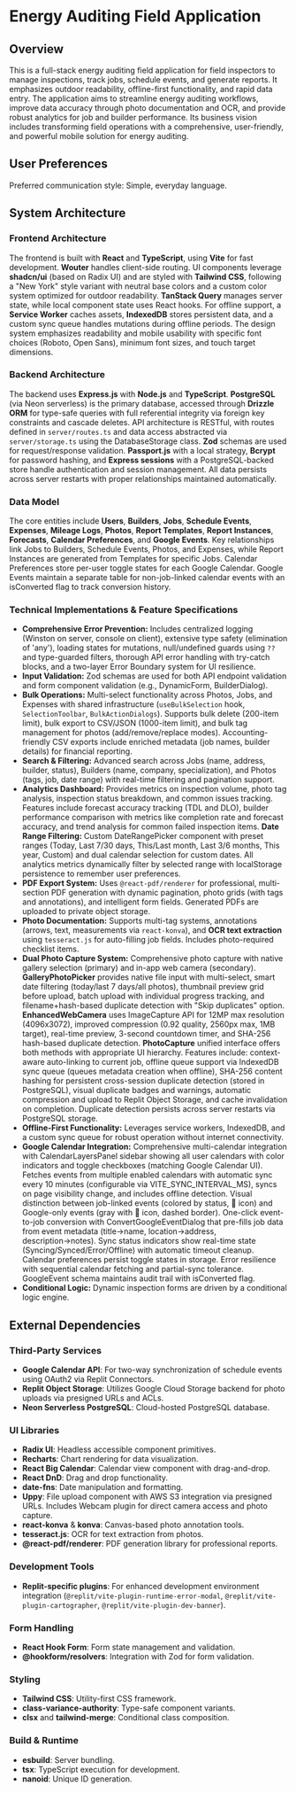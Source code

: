 # Energy Auditing Field Application

## Overview

This is a full-stack energy auditing field application for field inspectors to manage inspections, track jobs, schedule events, and generate reports. It emphasizes outdoor readability, offline-first functionality, and rapid data entry. The application aims to streamline energy auditing workflows, improve data accuracy through photo documentation and OCR, and provide robust analytics for job and builder performance. Its business vision includes transforming field operations with a comprehensive, user-friendly, and powerful mobile solution for energy auditing.

## User Preferences

Preferred communication style: Simple, everyday language.

## System Architecture

### Frontend Architecture

The frontend is built with **React** and **TypeScript**, using **Vite** for fast development. **Wouter** handles client-side routing. UI components leverage **shadcn/ui** (based on Radix UI) and are styled with **Tailwind CSS**, following a "New York" style variant with neutral base colors and a custom color system optimized for outdoor readability. **TanStack Query** manages server state, while local component state uses React hooks. For offline support, a **Service Worker** caches assets, **IndexedDB** stores persistent data, and a custom sync queue handles mutations during offline periods. The design system emphasizes readability and mobile usability with specific font choices (Roboto, Open Sans), minimum font sizes, and touch target dimensions.

### Backend Architecture

The backend uses **Express.js** with **Node.js** and **TypeScript**. **PostgreSQL** (via Neon serverless) is the primary database, accessed through **Drizzle ORM** for type-safe queries with full referential integrity via foreign key constraints and cascade deletes. API architecture is RESTful, with routes defined in `server/routes.ts` and data access abstracted via `server/storage.ts` using the DatabaseStorage class. **Zod** schemas are used for request/response validation. **Passport.js** with a local strategy, **Bcrypt** for password hashing, and **Express sessions** with a PostgreSQL-backed store handle authentication and session management. All data persists across server restarts with proper relationships maintained automatically.

### Data Model

The core entities include **Users**, **Builders**, **Jobs**, **Schedule Events**, **Expenses**, **Mileage Logs**, **Photos**, **Report Templates**, **Report Instances**, **Forecasts**, **Calendar Preferences**, and **Google Events**. Key relationships link Jobs to Builders, Schedule Events, Photos, and Expenses, while Report Instances are generated from Templates for specific Jobs. Calendar Preferences store per-user toggle states for each Google Calendar. Google Events maintain a separate table for non-job-linked calendar events with an isConverted flag to track conversion history.

### Technical Implementations & Feature Specifications

- **Comprehensive Error Prevention:** Includes centralized logging (Winston on server, console on client), extensive type safety (elimination of 'any'), loading states for mutations, null/undefined guards using `??` and type-guarded filters, thorough API error handling with try-catch blocks, and a two-layer Error Boundary system for UI resilience.
- **Input Validation:** Zod schemas are used for both API endpoint validation and form component validation (e.g., DynamicForm, BuilderDialog).
- **Bulk Operations:** Multi-select functionality across Photos, Jobs, and Expenses with shared infrastructure (`useBulkSelection` hook, `SelectionToolbar`, `BulkActionDialogs`). Supports bulk delete (200-item limit), bulk export to CSV/JSON (1000-item limit), and bulk tag management for photos (add/remove/replace modes). Accounting-friendly CSV exports include enriched metadata (job names, builder details) for financial reporting.
- **Search & Filtering:** Advanced search across Jobs (name, address, builder, status), Builders (name, company, specialization), and Photos (tags, job, date range) with real-time filtering and pagination support.
- **Analytics Dashboard:** Provides metrics on inspection volume, photo tag analysis, inspection status breakdown, and common issues tracking. Features include forecast accuracy tracking (TDL and DLO), builder performance comparison with metrics like completion rate and forecast accuracy, and trend analysis for common failed inspection items. **Date Range Filtering:** Custom DateRangePicker component with preset ranges (Today, Last 7/30 days, This/Last month, Last 3/6 months, This year, Custom) and dual calendar selection for custom dates. All analytics metrics dynamically filter by selected range with localStorage persistence to remember user preferences.
- **PDF Export System:** Uses `@react-pdf/renderer` for professional, multi-section PDF generation with dynamic pagination, photo grids (with tags and annotations), and intelligent form fields. Generated PDFs are uploaded to private object storage.
- **Photo Documentation:** Supports multi-tag systems, annotations (arrows, text, measurements via `react-konva`), and **OCR text extraction** using `tesseract.js` for auto-filling job fields. Includes photo-required checklist items.
- **Dual Photo Capture System:** Comprehensive photo capture with native gallery selection (primary) and in-app web camera (secondary). **GalleryPhotoPicker** provides native file input with multi-select, smart date filtering (today/last 7 days/all photos), thumbnail preview grid before upload, batch upload with individual progress tracking, and filename+hash-based duplicate detection with "Skip duplicates" option. **EnhancedWebCamera** uses ImageCapture API for 12MP max resolution (4096x3072), improved compression (0.92 quality, 2560px max, 1MB target), real-time preview, 3-second countdown timer, and SHA-256 hash-based duplicate detection. **PhotoCapture** unified interface offers both methods with appropriate UI hierarchy. Features include: context-aware auto-linking to current job, offline queue support via IndexedDB sync queue (queues metadata creation when offline), SHA-256 content hashing for persistent cross-session duplicate detection (stored in PostgreSQL), visual duplicate badges and warnings, automatic compression and upload to Replit Object Storage, and cache invalidation on completion. Duplicate detection persists across server restarts via PostgreSQL storage.
- **Offline-First Functionality:** Leverages service workers, IndexedDB, and a custom sync queue for robust operation without internet connectivity.
- **Google Calendar Integration:** Comprehensive multi-calendar integration with CalendarLayersPanel sidebar showing all user calendars with color indicators and toggle checkboxes (matching Google Calendar UI). Fetches events from multiple enabled calendars with automatic sync every 10 minutes (configurable via VITE_SYNC_INTERVAL_MS), syncs on page visibility change, and includes offline detection. Visual distinction between job-linked events (colored by status, 🔗 icon) and Google-only events (gray with 📅 icon, dashed border). One-click event-to-job conversion with ConvertGoogleEventDialog that pre-fills job data from event metadata (title→name, location→address, description→notes). Sync status indicators show real-time state (Syncing/Synced/Error/Offline) with automatic timeout cleanup. Calendar preferences persist toggle states in storage. Error resilience with sequential calendar fetching and partial-sync tolerance. GoogleEvent schema maintains audit trail with isConverted flag.
- **Conditional Logic:** Dynamic inspection forms are driven by a conditional logic engine.

## External Dependencies

### Third-Party Services

-   **Google Calendar API**: For two-way synchronization of schedule events using OAuth2 via Replit Connectors.
-   **Replit Object Storage**: Utilizes Google Cloud Storage backend for photo uploads via presigned URLs and ACLs.
-   **Neon Serverless PostgreSQL**: Cloud-hosted PostgreSQL database.

### UI Libraries

-   **Radix UI**: Headless accessible component primitives.
-   **Recharts**: Chart rendering for data visualization.
-   **React Big Calendar**: Calendar view component with drag-and-drop.
-   **React DnD**: Drag and drop functionality.
-   **date-fns**: Date manipulation and formatting.
-   **Uppy**: File upload component with AWS S3 integration via presigned URLs. Includes Webcam plugin for direct camera access and photo capture.
-   **react-konva** & **konva**: Canvas-based photo annotation tools.
-   **tesseract.js**: OCR for text extraction from photos.
-   **@react-pdf/renderer**: PDF generation library for professional reports.

### Development Tools

-   **Replit-specific plugins**: For enhanced development environment integration (`@replit/vite-plugin-runtime-error-modal`, `@replit/vite-plugin-cartographer`, `@replit/vite-plugin-dev-banner`).

### Form Handling

-   **React Hook Form**: Form state management and validation.
-   **@hookform/resolvers**: Integration with Zod for form validation.

### Styling

-   **Tailwind CSS**: Utility-first CSS framework.
-   **class-variance-authority**: Type-safe component variants.
-   **clsx** and **tailwind-merge**: Conditional class composition.

### Build & Runtime

-   **esbuild**: Server bundling.
-   **tsx**: TypeScript execution for development.
-   **nanoid**: Unique ID generation.
